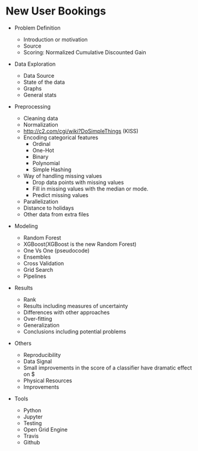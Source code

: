New User Bookings
=================

- Problem Definition
    - Introduction or motivation
    - Source
    - Scoring: Normalized Cumulative Discounted Gain

- Data Exploration
    - Data Source
    - State of the data
    - Graphs
    - General stats

- Preprocessing
    - Cleaning data
    - Normalization
    - http://c2.com/cgi/wiki?DoSimpleThings (KISS)
    - Encoding categorical features
        - Ordinal
        - One-Hot
        - Binary
        - Polynomial
        - Simple Hashing
    - Way of handling missing values
        - Drop data points with missing values
        - Fill in missing values with the median or mode.
        - Predict missing values
    - Parallelization
    - Distance to holidays
    - Other data from extra files

- Modeling
    - Random Forest
    - XGBoost(XGBoost is the new Random Forest)
    - One Vs One (pseudocode)
    - Ensembles
    - Cross Validation
    - Grid Search
    - Pipelines

- Results
    - Rank
    - Results including measures of uncertainty
    - Differences with other approaches
    - Over-fitting
    - Generalization
    - Conclusions including potential problems

- Others
    - Reproducibility
    - Data Signal
    - Small improvements in the score of a classifier have dramatic effect on $
    - Physical Resources
    - Improvements

- Tools
    - Python
    - Jupyter
    - Testing
    - Open Grid Engine
    - Travis
    - Github
